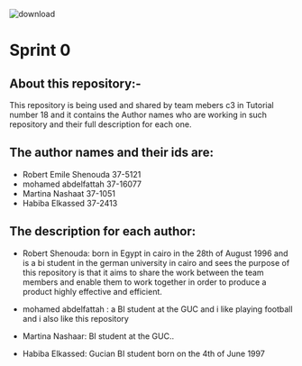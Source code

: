 ![download](https://c3conference.com/assets/images/2018/navigation-logo.png)

Sprint 0
========

About this repository:-
-----------------------

This repository is being used and shared by team mebers c3 in Tutorial number 18 and it contains the Author names who are working in such repository and their full description for each one.

The author names and their ids are:
-----------------------------------

- Robert Emile Shenouda  37-5121
- mohamed abdelfattah   37-16077
- Martina Nashaat 37-1051
- Habiba Elkassed 37-2413

The description for each author:
---------------------------------

- Robert Shenouda: born in Egypt in cairo in the 28th of August 1996 and is a bi student in the german university in cairo and sees the purpose of this repository is that it aims to share the work between the team members and enable them to work together in order to produce a product highly effective and efficient.

- mohamed abdelfattah : a BI student at the GUC and i like playing football and i also like this repository

- Martina Nashaar: BI student at the GUC.. 
- Habiba Elkassed: Gucian BI student born on the 4th of June 1997

